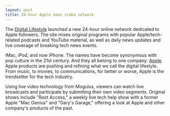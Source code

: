```yaml
---
layout: post
title: 24-hour Apple news video network
---
```


The <a href="http://www.thedigitallifestyle.tv/">Digital Lifestyle</a> launched a new 24-hour online network dedicated to Apple followers. The site mixes original programs with popular Apple/tech-related podcasts and YouTube material, as well as daily news updates and live coverage of breaking tech news events.

iMac, iPod, and now iPhone. The names have become synonymous with pop culture in the 21st century. And they all belong to one company: <a href="http://www.apple.com/">Apple</a>. Apple products are pushing and refining what we call the digital lifestyle. From music, to movies, to communications, for better or worse, Apple is the trendsetter for the tech industry.

Using live video technology from Mogulus, viewers can watch live broadcasts and participate by submitting their own video segments. Original shows include "Root Access," a weekly live tech help show with a former Apple "Mac Genius" and "Gary's Garage," offering a look at Apple and other company's products of the past.
